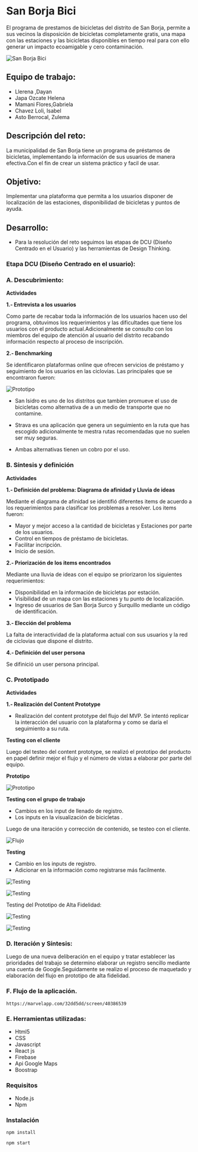 # San Borja Bici

El programa de prestamos de bicicletas del distrito de San Borja, permite a sus vecinos la disposición de bicicletas completamente gratis, una mapa con las estaciones  y las bicicletas disponibles en tiempo real para con ello  generar un impacto ecoamigable y cero contaminación.

![San Borja Bici](src/assets/testing/sanborja-bici.png)


##  Equipo de trabajo:

+ Llerena ,Dayan
+  Japa Ozcate Helena
+ Mamani Flores,Gabriela
+ Chavez Loli, Isabel
+ Asto Berrocal, Zulema

## Descripción del reto:

La municipalidad de San Borja tiene un programa de préstamos de bicicletas, implementando la información de sus usuarios de manera efectiva.Con el fin de crear un sistema práctico y facil de usar.

## Objetivo:

Implementar una plataforma que permita a los  usuarios disponer de localización de las estaciones, disponibilidad de bicicletas y puntos de ayuda.

## Desarrollo:

- Para la resolución del reto seguimos las etapas de DCU (Diseño Centrado en el Usuario) y las herramientas de Design Thinking.

### Etapa DCU (Diseño Centrado en el usuario):

### A. Descubrimiento:

**Actividades**

**1.- Entrevista a los usuarios**

Como parte de recabar toda la información de los usuarios hacen uso del programa, obtuvimos los requerimientos y las dificultades que tiene los usuarios  con el producto actual.Adicionalmente se consulto con los miembros del equipo de atención al usuario del distrito recabando información respecto al proceso de inscripción.

**2.- Benchmarking**

Se identificaron plataformas online que ofrecen servicios de préstamo y seguimiento de los usuarios en las ciclovias. Las principales que se encontraron fueron:

![Prototipo](src/assets/testing/benchmark.PNG)


- San Isidro es uno de los distritos que tambien promueve el uso de bicicletas como alternativa de  a un medio de transporte que no contamine.

- Strava es una aplicación que genera un seguimiento en la ruta que has escogido adicionalmente te mestra rutas recomendadas que no suelen ser muy seguras.

- Ambas alternativas tienen un cobro por el uso.


### B. Síntesis y definición

**Actividades**

**1.- Definición del problema: Diagrama de afinidad y Lluvia de ideas**

Mediante el diagrama de afinidad se identifió diferentes items de acuerdo a los requerimientos para clasificar los problemas a resolver. Los items fueron:

- Mayor y mejor acceso a la cantidad de bicicletas y Estaciones por parte de los usuarios.
- Control en tiempos de préstamo de bicicletas.
- Facilitar incripción.
- Inicio de sesión.

**2.- Priorización de los items encontrados**

Mediante una lluvia de ideas  con el equipo se priorizaron los siguientes requerimientos:

- Disponibilidad  en la información de bicicletas por estación.
- Visibilidad de un mapa con las estaciones y tu punto de localización.
- Ingreso de usuarios de San Borja Surco y Surquillo mediante un código de identificación.

**3.- Elección del problema**

La  falta de interactividad de la plataforma actual  con sus  usuarios y la red de ciclovias que dispone el distrito.

**4.- Definición del user persona**

Se difinició un user persona principal.









### C. Prototipado

**Actividades**

**1.- Realización del Content Prototype**

- Realización del content prototype del flujo del MVP. Se intentó replicar la interacción del usuario con la plataforma  y como se daría el seguimiento a su ruta.



**Testing con el cliente**

 Luego del testeo del content prototype, se realizó el prototipo del producto en papel definir mejor el flujo y el número de vistas a elaborar por parte del equipo.

**Prototipo**

![Prototipo](src/assets/testing/prototipo.jpg)

**Testing con el grupo de trabajo**

- Cambios en los input de llenado de registro.
- Los inputs en la visualización de bicicletas .

Luego de una iteración y corrección de contenido, se testeo con el cliente.

![Flujo](src/assets/testing/flujo.jpg)


**Testing**

- Cambio en los inputs de registro.
- Adicionar en la información como registrarse más facilmente.

![Testing](src/assets/testing/testing-1.jpg)

![Testing](src/assets/testing/testing-2.jpg)


Testing del Prototipo de Alta Fidelidad:

![Testing](src/assets/testing/testing-marvel.jpg)

![Testing](src/assets/testing/testing-marvel2.jpg)



### D. Iteración y Síntesis:

Luego de una nueva deliberación en el equipo y tratar establecer las prioridades del trabajo se determino elaborar un registro sencillo mediante una cuenta de Google.Seguidamente se realizo el proceso de maquetado y elaboración del flujo en prototipo de alta fidelidad.



### F. Flujo de la aplicación.


    https://marvelapp.com/32dd5dd/screen/40386539


### E. Herramientas utilizadas:

* Html5
* CSS
* Javascript
* React js
* Firebase
* Api Google Maps
* Boostrap

### Requisitos

* Node.js
* Npm

### Instalación

```
npm install
```

```
npm start
```
